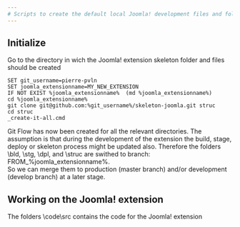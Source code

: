 ```yaml
--- 
# Scripts to create the default local Joomla! development files and folder skeleton from several git repositories
--- 
```

## Initialize
Go to the directory in wich the Joomla! extension skeleton folder and files should be created
```
SET git_username=pierre-pvln
SET joomla_extensionname=MY_NEW_EXTENSION
IF NOT EXIST %joomla_extensionname%  (md %joomla_extensionname%)
cd %joomla_extensionname%
git clone git@github.com:%git_username%/skeleton-joomla.git struc
cd struc
_create-it-all.cmd
```
Git Flow has now been created for all the relevant directories.
The assumption is that during the development of the extension the build, stage, deploy or skeleton process might be updated also.
Therefore the folders \bld, \stg, \dpl, and \struc are swithed to branch: FROM_%joomla_extensionname%.<br/>
So we can merge them to production (master branch) and/or development (develop branch) at a later stage.
## Working on the Joomla! extension
The folders \code\src contains the code for the Joomla! extension


